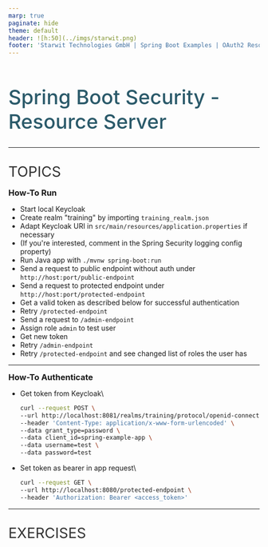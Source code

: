 ```yaml
---
marp: true
paginate: hide
theme: default 
header: ![h:50](../imgs/starwit.png)
footer: 'Starwit Technologies GmbH | Spring Boot Examples | OAuth2 Resource Server'
---
```


<style>
header {
  text-align: right;
  font-size: 0.7rem;
  color: #bbb;
  margin: 20px;
  left: 0px;
  right: 0px;
  padding-top: 5px;
}
footer {
  font-size: 0.7rem;
  color: #bbb;
}
section.lead {
  text-align: left;
  margin-bottom: 40px;
}
section {
  font-size: 1.2rem;
}
section.lead h1 {
  text-align: center;
  font-size: 2.5rem;
  font-weight: 600;
}
section.linked footer {
  display: none;
}
section.linked header {
  display: none;
}
section.quote {
  font-size: 1.0rem;
  text-align: center;
  font-style: italic;
  color: #555;
}

h1 {
  font-size: 2.5rem;
  font-weight: 500;
  color: #2B5A6A;
}
h2 {
  font-size: 1.8rem;
  font-weight: 400;
  color: #333;
  margin-top: 30px;
  margin-bottom: 15px;
  text-transform: uppercase;
}
h3 {
    margin-top: 10px;
    margin-bottom: 0px;
}
a {
  color: #3A9FC1;
}
a:hover {
  color: #1E708B; 
  text-decoration: underline; 
}

</style>

<!-- _class: lead -->
# Spring Boot Security - Resource Server

---
## Topics

### How-To Run
- Start local Keycloak
- Create realm "training" by importing `training_realm.json`
- Adapt Keycloak URI in `src/main/resources/application.properties` if necessary
- (If you're interested, comment in the Spring Security logging config property) 
- Run Java app with `./mvnw spring-boot:run`
- Send a request to public endpoint without auth under `http://host:port/public-endpoint`
- Send a request to protected endpoint under `http://host:port/protected-endpoint`
- Get a valid token as described below for successful authentication
- Retry `/protected-endpoint`
- Send a request to `/admin-endpoint`
- Assign role `admin` to test user
- Get new token
- Retry `/admin-endpoint`
- Retry `/protected-endpoint` and see changed list of roles the user has

---
### How-To Authenticate
- Get token from Keycloak\
    ```sh
    curl --request POST \
    --url http://localhost:8081/realms/training/protocol/openid-connect/token \
    --header 'Content-Type: application/x-www-form-urlencoded' \
    --data grant_type=password \
    --data client_id=spring-example-app \
    --data username=test \
    --data password=test
    ```
- Set token as bearer in app request\
    ```sh
    curl --request GET \
    --url http://localhost:8080/protected-endpoint \
    --header 'Authorization: Bearer <access_token>'

---
## Exercises